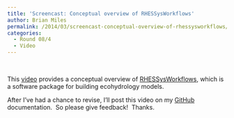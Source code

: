 ```yaml
---
title: 'Screencast: Conceptual overview of RHESSysWorkflows'
author: Brian Miles
permalink: /2014/03/screencast-conceptual-overview-of-rhessysworkflows/
categories:
  - Round 08/4
  - Video
---
```

&nbsp;

This <a href="http://youtu.be/vbIqsSVROiU" target="_blank">video</a> provides a conceptual overview of <a href="https://github.com/selimnairb/RHESSysWorkflows" target="_blank">RHESSysWorkflows</a>, which is a software package for building ecohydrology models.

After I&#8217;ve had a chance to revise, I&#8217;ll post this video on my <a href="https://github.com/selimnairb/RHESSysWorkflows" target="_blank">GitHub</a> documentation.  So please give feedback!  Thanks.
